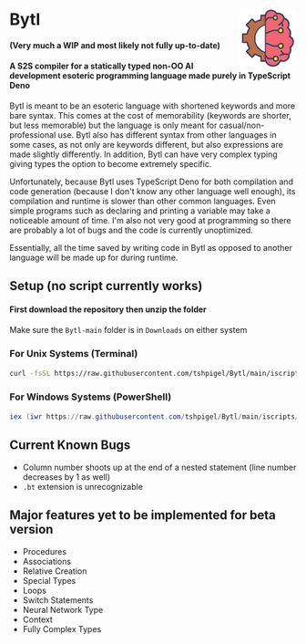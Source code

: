 # Bytl <img src="https://github.com/tshpigel/Bytl/blob/main/bytl.png" alt="Bytl Icon" title="Bytl Icon" align="right" width="100px" height="100px">
#### (Very much a WIP and most likely not fully up-to-date)

#### A S2S compiler for a statically typed non-OO AI development esoteric programming language made purely in TypeScript Deno
Bytl is meant to be an esoteric language with shortened keywords and more bare syntax. This comes at the cost of memorability (keywords are shorter, but less memorable) but the language is only meant for casual/non-professional use. Bytl also has different syntax from other languages in some cases, as not only are keywords different, but also expressions are made slightly differently. In addition, Bytl can have very complex typing giving types the option to become extremely specific. 

Unfortunately, because Bytl uses TypeScript Deno for both compilation and code generation (because I don't know any other language well enough), its compilation and runtime is slower than other common languages. Even simple programs such as declaring and printing a variable may take a noticeable amount of time. I'm also not very good at programming so there are probably a lot of bugs and the code is currently unoptimized. 

Essentially, all the time saved by writing code in Bytl as opposed to another language will be made up for during runtime.

## Setup (no script currently works)
#### First download the repository then unzip the folder
Make sure the `Bytl-main` folder is in `Downloads` on either system
### For Unix Systems (Terminal)
```bash
curl -fsSL https://raw.githubusercontent.com/tshpigel/Bytl/main/iscripts/unix.sh | sh
```
### For Windows Systems (PowerShell)
```ps1
iex (iwr https://raw.githubusercontent.com/tshpigel/Bytl/main/iscripts/windows.ps1)
```

## Current Known Bugs
* Column number shoots up at the end of a nested statement (line number decreases by 1 as well)
* `.bt` extension is unrecognizable

## Major features yet to be implemented for beta version
* Procedures
* Associations
* Relative Creation
* Special Types
* Loops
* Switch Statements
* Neural Network Type
* Context
* Fully Complex Types
